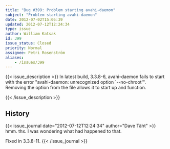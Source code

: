 ```yaml
---
title: "Bug #399: Problem starting avahi-daemon"
subject: "Problem starting avahi-daemon"
date: 2012-07-02T15:05:39
updated: 2012-07-12T12:24:34
type: issue
author: William Katsak
id: 399
issue_status: Closed
priority: Normal
assignee: Petri Rosenström
aliases:
    - /issues/399
---
```


{{< issue_description >}}
In latest build, 3.3.8-6, avahi-daemon fails to start with the error
"avahi-daemon: unrecognized option \`--no-chroot'". Removing the option
from the file allows it to start up and function.


{{< /issue_description >}}

## History
{{< issue_journal date="2012-07-12T12:24:34" author="Dave Täht" >}}
hmm. thx. I was wondering what had happened to that.

Fixed in 3.3.8-11.
{{< /issue_journal >}}


